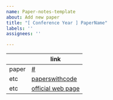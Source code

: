 ```yaml
---
name: Paper-notes-template
about: Add new paper
title: "[ Conference Year ] PaperName"
labels: ''
assignees: ''

---
```


| | link |
| ---- | ---- |
| paper | [ # ]( link ) |
| etc | [ paperswithcode ]( link ) |
| etc | [ official web page ]( link ) |
